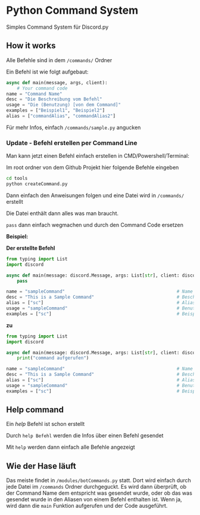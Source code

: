 # Python Command System
Simples Command System für Discord.py

## How it works
Alle Befehle sind in dem `/commands/` Ordner

Ein Befehl ist wie folgt aufgebaut:

```python
async def main(message, args, client):
    # Your command code
name = "Command Name"
desc = "Die Beschreibung vom Befehl"
usage = "Die (Benutzung) [von dem Command]"
examples = ["Beispiel1", "Beispiel2"]
alias = ["commandAlias", "commandAlias2"]
```

Für mehr Infos, einfach `/commands/sample.py` angucken


### Update - Befehl erstellen per Command Line

Man kann jetzt einen Befehl einfach erstellen in CMD/Powershell/Terminal:


Im root ordner von dem Github Projekt hier folgende Befehle eingeben

```cmd
cd tools
python createCommand.py
```

Dann einfach den Anweisungen folgen und eine Datei wird in `/commands/` erstellt

Die Datei enthält dann alles was man braucht.

`pass` dann einfach wegmachen und durch den Command Code ersetzen


__Beispiel:__

**Der erstellte Befehl**
```python
from typing import List
import discord

async def main(message: discord.Message, args: List[str], client: discord.Client):
    pass

name = "sampleCommand"                                          # Name
desc = "This is a Sample Command"                               # Beschreibung
alias = ["sc"]                                                  # Alias
usage = "sampleCommand"                                         # Benutzung
examples = ["sc"]                                               # Beispiele
```

**zu**

```python
from typing import List
import discord

async def main(message: discord.Message, args: List[str], client: discord.Client):
    print("command aufgerufen")

name = "sampleCommand"                                          # Name
desc = "This is a Sample Command"                               # Beschreibung
alias = ["sc"]                                                  # Alias
usage = "sampleCommand"                                         # Benutzung
examples = ["sc"]                                               # Beispiele
```



## Help command

Ein _help_ Befehl ist schon erstellt

Durch `help Befehl` werden die Infos über einen Befehl gesendet

Mit `help` werden dann einfach alle Befehle angezeigt

## Wie der Hase läuft

Das meiste findet in `/modules/botCommands.py` statt. Dort wird einfach durch jede Datei im `/commands` Ordner durchgeguckt.
Es wird dann überprüft, ob der Command Name dem entspricht was gesendet wurde, oder ob das was gesendet wurde in den Aliasen
von einem Befehl enthalten ist. Wenn ja, wird dann die `main` Funktion aufgerufen und der Code ausgeführt.